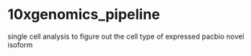 # 10xgenomics_pipeline
single cell analysis to figure out the cell type of expressed pacbio novel isoform

